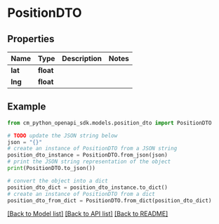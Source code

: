 # PositionDTO


## Properties

Name | Type | Description | Notes
------------ | ------------- | ------------- | -------------
**lat** | **float** |  | 
**lng** | **float** |  | 

## Example

```python
from cm_python_openapi_sdk.models.position_dto import PositionDTO

# TODO update the JSON string below
json = "{}"
# create an instance of PositionDTO from a JSON string
position_dto_instance = PositionDTO.from_json(json)
# print the JSON string representation of the object
print(PositionDTO.to_json())

# convert the object into a dict
position_dto_dict = position_dto_instance.to_dict()
# create an instance of PositionDTO from a dict
position_dto_from_dict = PositionDTO.from_dict(position_dto_dict)
```
[[Back to Model list]](../README.md#documentation-for-models) [[Back to API list]](../README.md#documentation-for-api-endpoints) [[Back to README]](../README.md)


